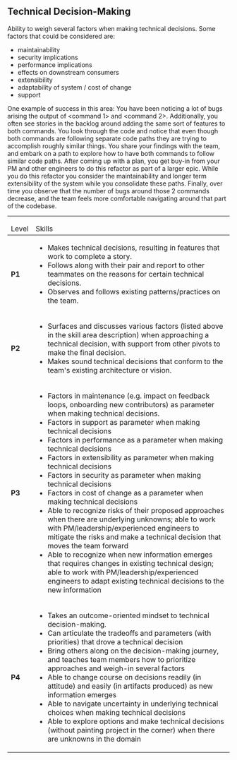 <!--- This file was GENERATED.  Do not edit it directly.  Instead, edit the corresponding YAML file --->
## Technical Decision-Making

Ability to weigh several factors when making technical decisions. Some factors that could be considered are:

  - maintainability
  - security implications
  - performance implications
  - effects on downstream consumers
  - extensibility
  - adaptability of system / cost of change
  - support

One example of success in this area: You have been noticing a lot of bugs arising the output of <command 1> and <command 2>. Additionally, you often see stories in the backlog around adding the same sort of features to both commands. You look through the code and notice that even though both commands are following separate code paths they are trying to accomplish roughly similar things. You share your findings with the team, and embark on a path to explore how to have both commands to follow similar code paths. After coming up with a plan, you get buy-in from your PM and other engineers to do this refactor as part of a larger epic. While you do this refactor you consider the maintainability and longer term extensibility of the system while you consolidate these paths. Finally, over time you observe that the number of bugs around those 2 commands decrease, and the team feels more comfortable navigating around that part of the codebase.

---

<table>
<tbody>

<thead>
<td>Level</td><td>Skills</td>
</thead>

<tr>
<td><strong>P1</strong></td>
<td valign="top"><ul>
  <li>Makes technical decisions, resulting in features that work to complete a story.</li>

  <li>Follows along with their pair and report to other teammates on the reasons for certain technical decisions.</li>

  <li>Observes and follows existing patterns/practices on the team.</li>
</ul></td>
</tr>

<tr>
<td><strong>P2</strong></td>
<td valign="top"><ul>
  <li>Surfaces and discusses various factors (listed above in the skill area description) when approaching a technical decision, with support from other pivots to make the final decision.</li>

  <li>Makes sound technical decisions that conform to the team's existing architecture or vision.</li>
</ul></td>
</tr>

<tr>
<td><strong>P3</strong></td>
<td valign="top"><ul>
  <li>Factors in maintenance (e.g. impact on feedback loops, onboarding new contributors) as parameter when making technical decisions.</li>

  <li>Factors in support as parameter when making technical decisions</li>

  <li>Factors in performance as a parameter when making technical decisions</li>

  <li>Factors in extensibility as parameter when making technical decisions</li>

  <li>Factors in security as parameter when making technical decisions</li>

  <li>Factors in cost of change as a parameter when making technical decisions</li>

  <li>Able to recognize risks of their proposed approaches when there are underlying unknowns; able to work with PM/leadership/experienced engineers to mitigate the risks and make a technical decision that moves the team forward</li>

  <li>Able to recognize when new information emerges that requires changes in existing technical design; able to work with PM/leadership/experienced engineers to adapt existing technical decisions to the new information</li>
</ul></td>
</tr>

<tr>
<td><strong>P4</strong></td>
<td valign="top"><ul>
  <li>Takes an outcome-oriented mindset to technical decision-making.</li>

  <li>Can articulate the tradeoffs and parameters (with priorities) that drove a technical decision</li>

  <li>Bring others along on the decision-making journey, and teaches team members how to prioritize approaches and weigh-in several factors</li>

  <li>Able to change course on decisions readily (in attitude) and easily (in artifacts produced) as new information emerges</li>

  <li>Able to navigate uncertainty in underlying technical choices when making technical decisions</li>

  <li>Able to explore options and make technical decisions (without painting project in the corner) when there are unknowns in the domain</li>
</ul></td>
</tr>



</tbody></table>
